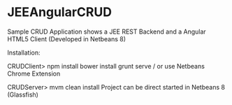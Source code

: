 JEEAngularCRUD
==============

Sample CRUD Application shows a JEE REST Backend and a Angular HTML5 Client (Developed in Netbeans 8)

Installation:

CRUDClient>
	npm install
	bower install
	grunt serve / or use Netbeans Chrome Extension

CRUDServer>
	mvm clean install
	Project can be direct started in Netbeans 8 (Glassfish)

